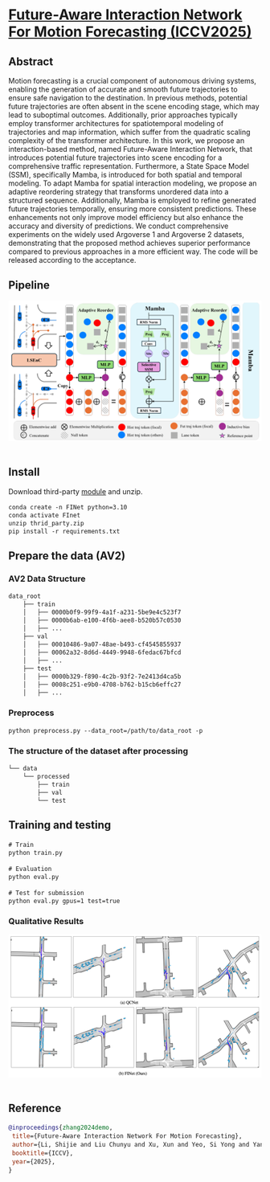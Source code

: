 # [**Future-Aware Interaction Network For Motion Forecasting (ICCV2025)**](https://arxiv.org/pdf/2503.06565)

## Abstract
Motion forecasting is a crucial component of autonomous driving systems, enabling the generation of accurate and smooth future trajectories to ensure safe navigation to the destination. In previous methods, potential future trajectories are often absent in the scene encoding stage, which may lead to suboptimal outcomes. Additionally, prior approaches typically employ transformer architectures for spatiotemporal modeling of trajectories and map information, which suffer from the quadratic scaling complexity of the transformer architecture. In this work, we propose an interaction-based method, named Future-Aware Interaction Network, that introduces potential future trajectories into scene encoding for a comprehensive traffic representation. Furthermore, a State Space Model (SSM), specifically Mamba, is introduced for both spatial and temporal modeling. To adapt Mamba for spatial interaction modeling, we propose an adaptive reordering strategy that transforms unordered data into a structured sequence. Additionally, Mamba is employed to refine generated future trajectories temporally, ensuring more consistent predictions. These enhancements not only improve model efficiency but also enhance the accuracy and diversity of predictions. We conduct comprehensive experiments on the widely used Argoverse 1 and Argoverse 2 datasets, demonstrating that the proposed method achieves superior performance compared to previous approaches in a more efficient way. The code will be released according to the acceptance.

## Pipeline
<div align="center">
  <img src="assets/main.png"/>
</div><br/>

## Install
Download third-party [module](https://1drv.ms/u/c/fe30fbdab18da9a9/ETuKKmgzSUlPqXSja4MeF2gBg_CUfu43p28K7_Qs1E4JjQ?e=jXIC0c) and unzip.

```
conda create -n FINet python=3.10
conda activate FInet
unzip thrid_party.zip
pip install -r requirements.txt
```

## Prepare the data (AV2)
### AV2 Data Structure
```
data_root
    ├── train
    │   ├── 0000b0f9-99f9-4a1f-a231-5be9e4c523f7
    │   ├── 0000b6ab-e100-4f6b-aee8-b520b57c0530
    │   ├── ...
    ├── val
    │   ├── 00010486-9a07-48ae-b493-cf4545855937
    │   ├── 00062a32-8d6d-4449-9948-6fedac67bfcd
    │   ├── ...
    ├── test
    │   ├── 0000b329-f890-4c2b-93f2-7e2413d4ca5b
    │   ├── 0008c251-e9b0-4708-b762-b15cb6effc27
    │   ├── ...
```

### Preprocess
```
python preprocess.py --data_root=/path/to/data_root -p
```

### The structure of the dataset after processing
```
└── data
    └── processed
        ├── train
        ├── val
        └── test
```

## Training and testing
```
# Train
python train.py 

# Evaluation
python eval.py

# Test for submission
python eval.py gpus=1 test=true
```

### Qualitative Results
<div align="center">
  <img src="assets/visual.png"/>
</div><br/>

## Reference
```bibtex
@inproceedings{zhang2024demo,
 title={Future-Aware Interaction Network For Motion Forecasting},
 author={Li, Shijie and Liu Chunyu and Xu, Xun and Yeo, Si Yong and Yang, Xulei},
 booktitle={ICCV},
 year={2025},
}
```
